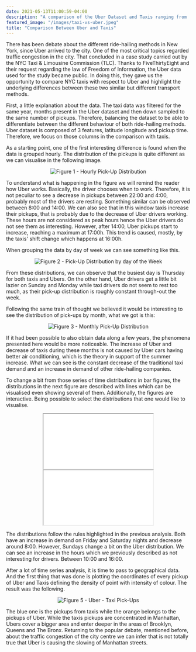```yaml
---
date: 2021-05-13T11:00:59-04:00
description: "A comparison of the Uber Dataset and Taxis ranging from ... to ..."
featured_image: "/images/taxi-vs-uber.jpeg"
title: "Comparison Between Uber and Taxis"
---
```


<script>
  function resizeIframe(obj) {
    obj.style.height = obj.contentWindow.document.documentElement.scrollHeight + 'px';
  }
</script>

<script>
  img {
  width: auto;
  height: 100%;
  max-height: 20vh;
}
</script>

There has been debate about the different ride-hailing methods in New York, since Uber arrived to the city. One of the most critical topics regarded traffic congestion in the city. That concluded in a case study carried out by the NYC Taxi & Limousine Commission (TLC). Thanks to FiveThirtyEight and their request regarding the law of Freedom of Information, the Uber data used for the study became public. In doing this, they gave us the opportunity to compare NYC taxis with respect to Uber and highlight the underlying differences between these two similar but different transport methods.

First, a little explanation about the data. The taxi data was filtered for the same year, months present in the Uber dataset and then down sampled to the same number of pickups. Therefore, balancing the dataset to be able to differentiate between the different behaviour of both ride-hailing methods. Uber dataset is composed of 3 features, latitude longitude and pickup time. Therefore, we focus on those columns in the comparison with taxis.


As a starting point, one of the first interesting difference is found when the data is grouped hourly. The distribution of the pickups is quite different as we can visualise in the following image. 

<div style="text-align: center;">
<img src="{{< baseurl >}}/images/hourly_distributions.png" alt="Figure 1 - Hourly Pick-Up Distribution">
</div>

To understand what is happening in the figure we will remind the reader how Uber works. Basically, the driver chooses when to work. Therefore, it is not peculiar to see a decrease in pickups between 22:00 and 4:00, probably most of the drivers are resting. Something similar can be observed between 8:00 and 14:00. We can also see that in this window taxis increase their pickups, that is probably due to the decrease of Uber drivers working. 
These hours are not considered as peak hours hence the Uber drivers do not see them as interesting. However, after 14:00, Uber pickups start to increase, reaching a maximum at 17:00h. This trend is caused, mostly, by the taxis' shift change which happens at 16:00h.


When grouping the data by day of week we can see something like this.

<div style="text-align: center;">
<img src="{{< baseurl >}}/images/day_distribution.png" alt="Figure 2 - Pick-Up Distribution by day of the Week">
</div>

From these distributions, we can observe that the busiest day is Thursday for both taxis and Ubers. On the other hand, Uber drivers get a little bit lazier on Sunday and Monday while taxi drivers do not seem to rest too much, as their pick-up distribution is roughly constant through-out the week.

Following the same train of thought we believed it would be interesting to see the distribution of pick-ups by month, what we got is this:

<div style="text-align: center;">
<img src="{{< baseurl >}}/images/monthly_distribution.png" alt="Figure 3 - Monthly Pick-Up Distribution">
</div>



If it had been possible to also obtain data along a few years, the phenomena presented here would be more noticeable. The increase of Uber and decrease of taxis during these months is not caused by Uber cars having better air conditioning, which is the theory in support of the summer increase. What we can see is the constant decrease of the traditional taxi demand and an increase in demand of other ride-hailing companies.

To change a bit from those series of time distributions in bar figures, the distributions in the next figure are described with lines which can be visualised even showing several of them. Additionally, the figures are interactive. Being possible to select the distributions that one would like to visualise.

<div style="text-align: center;">
<iframe src = {{< baseurl >}}/html/Lineplot_taxi.html style="width: 900px; height: 600px; " frameborder="0" scrolling="no" onload="resizeIframe(this)" alt="Figure 4 - Hourly Distributions by Day Taxis"> </iframe>
</div>

<div style="text-align: center;">
<iframe src = {{< baseurl >}}/html/Lineplot_uber.html style="width: 900px; height: 600px; left.-140px;" frameborder="0" scrolling="no" onload="resizeIframe(this)" alt="Figure 4 - Hourly Distributions by Day Taxis"> </iframe>
</div>


 The distributions follow the rules highlighted in the previous analysis. Both have an increase in demand on Friday and Saturday nights and decrease around 8:00. However, Sundays change a bit on the Uber distribution. We can see an increase in the hours which we previously described as not interesting for drivers. Between 10:00 and 16:00.

After a lot of time series analysis, it is time to pass to geographical data. And the first thing that was done is plotting the coordinates of every pickup of Uber and Taxis defining the density of point with intensity of colour. The result was the following.

<div style="text-align: center;">
<img src="{{< baseurl >}}/images/all_taxi_uber.png" title="Figure 5 - Uber - Taxi Pick-Ups">
</div>

The blue one is the pickups from taxis while the orange belongs to the pickups of Uber. While the taxis pickups are concentrated in Manhattan, Ubers cover a bigger area and enter deeper in the areas of Brooklyn, Queens and The Bronx. Returning to the popular debate, mentioned before, about the traffic congestion of the city centre we can infer that is not totally true that Uber is causing the slowing of Manhattan streets.






